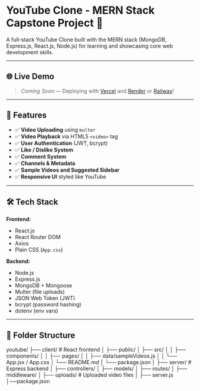 # YouTube Clone - MERN Stack Capstone Project 🎥

A full-stack YouTube Clone built with the MERN stack (MongoDB, Express.js, React.js, Node.js) for learning and showcasing core web development skills.

---

## 🌐 Live Demo

> _Coming Soon_ — Deploying with [Vercel](https://vercel.com/) and [Render](https://render.com/) or [Railway](https://railway.app/)!

---

## 🚀 Features

- ✅ **Video Uploading** using `multer`
- ✅ **Video Playback** via HTML5 `<video>` tag
- ✅ **User Authentication** (JWT, bcrypt)
- ✅ **Like / Dislike System**
- ✅ **Comment System**
- ✅ **Channels & Metadata**
- ✅ **Sample Videos and Suggested Sidebar**
- ✅ **Responsive UI** styled like YouTube

---

## 🛠 Tech Stack

**Frontend:**
- React.js
- React Router DOM
- Axios
- Plain CSS (`App.css`)

**Backend:**
- Node.js
- Express.js
- MongoDB + Mongoose
- Multer (file uploads)
- JSON Web Token (JWT)
- bcrypt (password hashing)
- dotenv (env vars)

---

## 📁 Folder Structure

youtube/
├── client/ # React frontend
│ ├── public/
│ ├── src/
│ │ ├── components/
│ │ ├── pages/
│ │ ├── data/sampleVideos.js
│ │ └── App.jsx / App.css
│ └── README.md
│ └── package.json
│
├── server/ # Express backend
│ ├── controllers/
│ ├── models/
│ ├── routes/
│ ├── middleware/
│ ├── uploads/ # Uploaded video files
│ ├── server.js
│──package.json
